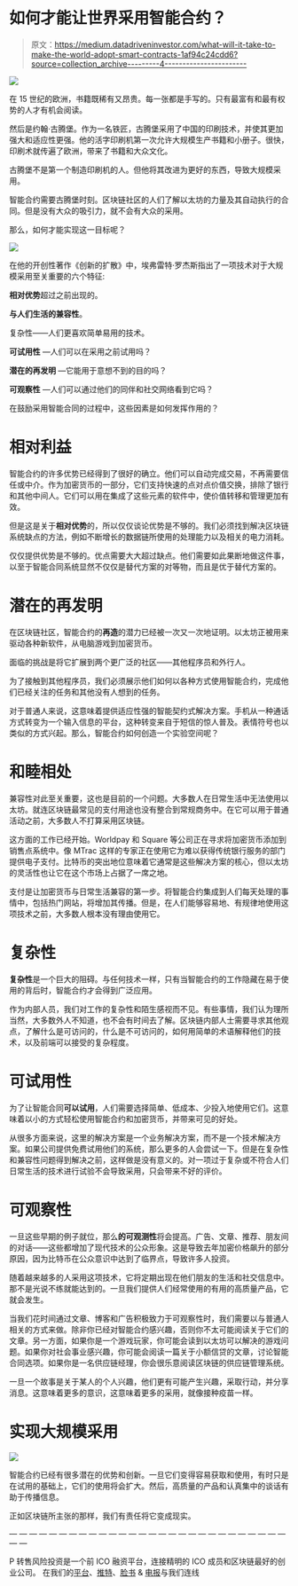 # 如何才能让世界采用智能合约？

> 原文：<https://medium.datadriveninvestor.com/what-will-it-take-to-make-the-world-adopt-smart-contracts-1af94c24cdd6?source=collection_archive---------4----------------------->

![](img/12fecf684fb466330724fc28a7c596a1.png)

在 15 世纪的欧洲，书籍既稀有又昂贵。每一张都是手写的。只有最富有和最有权势的人才有机会阅读。

然后是约翰·古腾堡。作为一名铁匠，古腾堡采用了中国的印刷技术，并使其更加强大和适应性更强。他的活字印刷机第一次允许大规模生产书籍和小册子。很快，印刷术就传遍了欧洲，带来了书籍和大众文化。

古腾堡不是第一个制造印刷机的人。但他将其改进为更好的东西，导致大规模采用。

智能合约需要古腾堡时刻。区块链社区的人们了解以太坊的力量及其自动执行的合同。但是没有大众的吸引力，就不会有大众的采用。

那么，如何才能实现这一目标呢？

![](img/e51b00703c142f68e45aa09c2f3b33aa.png)

在他的开创性著作《创新的扩散》中，埃弗雷特·罗杰斯指出了一项技术对于大规模采用至关重要的六个特征:

**相对优势**超过之前出现的。

**与人们生活的兼容性**。

复杂性——人们更喜欢简单易用的技术。

**可试用性** —人们可以在采用之前试用吗？

**潜在的再发明** —它能用于意想不到的目的吗？

**可观察性** —人们可以通过他们的同伴和社交网络看到它吗？

在鼓励采用智能合同的过程中，这些因素是如何发挥作用的？

# 相对利益

智能合约的许多优势已经得到了很好的确立。他们可以自动完成交易，不再需要信任或中介。作为加密货币的一部分，它们支持快速的点对点价值交换，排除了银行和其他中间人。它们可以用在集成了这些元素的软件中，使价值转移和管理更加有效。

但是这是关于**相对优势**的，所以仅仅谈论优势是不够的。我们必须找到解决区块链系统缺点的方法，例如不断增长的数据链所使用的处理能力以及相关的电力消耗。

仅仅提供优势是不够的。优点需要大大超过缺点。他们需要如此果断地做这件事，以至于智能合同系统显然不仅仅是替代方案的对等物，而且是优于替代方案的。

# 潜在的再发明

在区块链社区，智能合约的**再造**的潜力已经被一次又一次地证明。以太坊正被用来驱动各种新软件，从电脑游戏到加密货币。

面临的挑战是将它扩展到两个更广泛的社区——其他程序员和外行人。

为了接触到其他程序员，我们必须展示他们如何以各种方式使用智能合约，完成他们已经关注的任务和其他没有人想到的任务。

对于普通人来说，这意味着提供适应性强的智能契约式解决方案。手机从一种通话方式转变为一个输入信息的平台，这种转变来自于短信的惊人普及。表情符号也以类似的方式兴起。那么，智能合约如何创造一个实验空间呢？

# 和睦相处

兼容性对此至关重要，这也是目前的一个问题。大多数人在日常生活中无法使用以太坊。就连区块链最常见的支付用途也没有整合到常规商务中。在它可以用于普通活动之前，大多数人不打算采用区块链。

这方面的工作已经开始。Worldpay 和 Square 等公司正在寻求将加密货币添加到销售点系统中。像 MTrac 这样的专家正在使用它为难以获得传统银行服务的部门提供电子支付。比特币的突出地位意味着它通常是这些解决方案的核心，但以太坊的灵活性也让它在这个市场上占据了一席之地。

支付是让加密货币与日常生活兼容的第一步。将智能合约集成到人们每天处理的事情中，包括热门网站，将增加其传播。但是，在人们能够容易地、有规律地使用这项技术之前，大多数人根本没有理由使用它。

# 复杂性

**复杂性**是一个巨大的阻碍。与任何技术一样，只有当智能合约的工作隐藏在易于使用的背后时，智能合约才会得到广泛应用。

作为内部人员，我们对工作的复杂性和陌生感视而不见。有些事情，我们认为理所当然，大多数外人不知道，也不会有时间去了解。区块链内部人士需要寻求其他观点，了解什么是可访问的，什么是不可访问的，如何用简单的术语解释他们的技术，以及前端可以接受的复杂程度。

# 可试用性

为了让智能合同**可以试用**，人们需要选择简单、低成本、少投入地使用它们。这意味着以小的方式轻松使用智能合约和加密货币，并带来可见的好处。

从很多方面来说，这里的解决方案是一个业务解决方案，而不是一个技术解决方案。如果公司提供免费试用他们的系统，那么更多的人会尝试一下。但是在复杂性和兼容性问题得到解决之前，这样做是没有意义的。对一项过于复杂或不符合人们日常生活的技术进行试验不会导致采用，只会带来不好的评价。

# 可观察性

一旦这些早期的例子就位，那么**的可观测性**将会提高。广告、文章、推荐、朋友间的对话——这些都增加了现代技术的公众形象。这是导致去年加密价格飙升的部分原因，因为比特币在公众意识中达到了临界点，导致许多人投资。

随着越来越多的人采用这项技术，它将定期出现在他们朋友的生活和社交信息中。那不是光说不练就能达到的。一旦我们提供人们经常使用的有用的高质量产品，它就会发生。

当我们花时间通过文章、博客和广告积极致力于可观察性时，我们需要以与普通人相关的方式来做。除非你已经对智能合约感兴趣，否则你不太可能阅读关于它们的文章。另一方面，如果你是一个游戏玩家，你可能会读到以太坊可以解决的游戏问题。如果你对社会事业感兴趣，你可能会阅读一篇关于小额信贷的文章，讨论智能合同选项。如果你是一名供应链经理，你会很乐意阅读区块链的供应链管理系统。

一旦一个故事是关于某人的个人兴趣，他们更有可能产生兴趣，采取行动，并分享消息。这意味着更多的意识，这意味着更多的采用，就像接种疫苗一样。

# 实现大规模采用

![](img/dd231c01083f887990d6a05ccb4d84db.png)

智能合约已经有很多潜在的优势和创新。一旦它们变得容易获取和使用，有时只是在试用的基础上，它们的使用将会扩大。然后，高质量的产品和认真集中的谈话有助于传播信息。

正如区块链所主张的那样，我们有责任将它变成现实。

— — — — — — — — — — — — — — — — — — — — — — — — — — — — — —

P 转售风险投资是一个前 ICO 融资平台，连接精明的 ICO 成员和区块链最好的创业公司。
在我们的[平台](https://presale.ventures)、[推特](https://twitter.com/PreSaleVentures)、[脸书](https://www.facebook.com/PreSale-Ventures-197452774379184/) & [电报](https://t.me/presaleventures)与我们连线